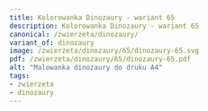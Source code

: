 ```yaml
---
title: Kolorowanka Dinozaury - wariant 65
description: Kolorowanka Dinozaury - wariant 65
canonical: /zwierzeta/dinozaury/
variant_of: dinozaury
image: /zwierzeta/dinozaury/65/dinozaury-65.svg
pdf: /zwierzeta/dinozaury/65/dinozaury-65.pdf
alt: "Malowanka dinozaury do druku A4"
tags:
- zwierzeta
- dinozaury
---
```

